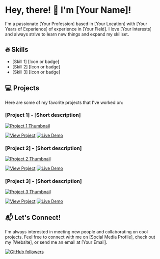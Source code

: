 # Hey, there! 👋 I'm [Your Name]!

I'm a passionate [Your Profession] based in [Your Location] with [Your Years of Experience] of experience in [Your Field]. I love [Your Interests] and always strive to learn new things and expand my skillset.

## 🔥 Skills

- [Skill 1] [Icon or badge]
- [Skill 2] [Icon or badge]
- [Skill 3] [Icon or badge]

## 💻 Projects

Here are some of my favorite projects that I've worked on:

### [Project 1] - [Short description]

[![Project 1 Thumbnail](https://example.com/image.png)](https://github.com/username/project-1)

[![View Project](https://img.shields.io/badge/-View_Project-0a0a0a?style=for-the-badge&logo=github&logoColor=white)](https://github.com/username/project-1) [![Live Demo](https://img.shields.io/badge/-Live_Demo-0a0a0a?style=for-the-badge&logo=netlify&logoColor=white)](https://example.com)

### [Project 2] - [Short description]

[![Project 2 Thumbnail](https://example.com/image.png)](https://github.com/username/project-2)

[![View Project](https://img.shields.io/badge/-View_Project-0a0a0a?style=for-the-badge&logo=github&logoColor=white)](https://github.com/username/project-2) [![Live Demo](https://img.shields.io/badge/-Live_Demo-0a0a0a?style=for-the-badge&logo=netlify&logoColor=white)](https://example.com)

### [Project 3] - [Short description]

[![Project 3 Thumbnail](https://example.com/image.png)](https://github.com/username/project-3)

[![View Project](https://img.shields.io/badge/-View_Project-0a0a0a?style=for-the-badge&logo=github&logoColor=white)](https://github.com/username/project-3) [![Live Demo](https://img.shields.io/badge/-Live_Demo-0a0a0a?style=for-the-badge&logo=netlify&logoColor=white)](https://example.com)

## 📬 Let's Connect!

I'm always interested in meeting new people and collaborating on cool projects. Feel free to connect with me on [Social Media Profile], check out my [Website], or send me an email at [Your Email].

[![GitHub followers](https://img.shields.io/github/followers/username?label=Follow&style=social)](https://github.com/username)
